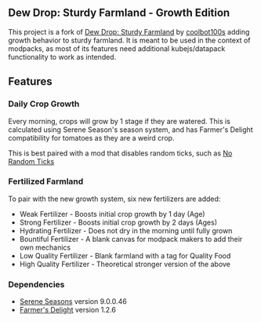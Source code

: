 ## Dew Drop: Sturdy Farmland - Growth Edition

This project is a fork of [Dew Drop: Sturdy Farmland](https://github.com/coolbot100s/Dew-Drop-Farmland) by [coolbot100s](https://github.com/coolbot100s) adding growth behavior to sturdy farmland. It is meant to be used in the context of modpacks, as most of its features need additional kubejs/datapack functionality to work as intended.

## Features

### Daily Crop Growth

Every morning, crops will grow by 1 stage if they are watered. This is calculated using Serene Season's season system, and has Farmer's Delight compatibility for tomatoes as they are a weird crop.

This is best paired with a mod that disables random ticks, such as [No Random Ticks](https://www.curseforge.com/minecraft/mc-mods/no-random-ticks)

### Fertilized Farmland

To pair with the new growth system, six new fertilizers are added:

- Weak Fertilizer - Boosts initial crop growth by 1 day (Age)
- Strong Fertilizer - Boosts initial crop growth by 2 days (Ages)
- Hydrating Fertilizer - Does not dry in the morning until fully grown
- Bountiful Fertilizer - A blank canvas for modpack makers to add their own mechanics
- Low Quality Fertilizer - Blank farmland with a tag for Quality Food
- High Quality Fertilizer - Theoretical stronger version of the above

### Dependencies 

- [Serene Seasons](https://www.curseforge.com/minecraft/mc-mods/serene-seasons) version 9.0.0.46
- [Farmer's Delight](https://www.curseforge.com/minecraft/mc-mods/farmers-delight) version 1.2.6 

